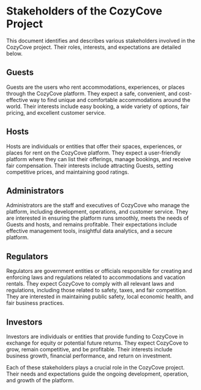 # Stakeholders of the CozyCove Project

This document identifies and describes various stakeholders involved in the CozyCove project. Their roles, interests, and expectations are detailed below.

## Guests

Guests are the users who rent accommodations, experiences, or places through the CozyCove platform. They expect a safe, convenient, and cost-effective way to find unique and comfortable accommodations around the world. Their interests include easy booking, a wide variety of options, fair pricing, and excellent customer service.

## Hosts

Hosts are individuals or entities that offer their spaces, experiences, or places for rent on the CozyCove platform. They expect a user-friendly platform where they can list their offerings, manage bookings, and receive fair compensation. Their interests include attracting Guests, setting competitive prices, and maintaining good ratings.

## Administrators

Administrators are the staff and executives of CozyCove who manage the platform, including development, operations, and customer service. They are interested in ensuring the platform runs smoothly, meets the needs of Guests and hosts, and remains profitable. Their expectations include effective management tools, insightful data analytics, and a secure platform.

## Regulators

Regulators are government entities or officials responsible for creating and enforcing laws and regulations related to accommodations and vacation rentals. They expect CozyCove to comply with all relevant laws and regulations, including those related to safety, taxes, and fair competition. They are interested in maintaining public safety, local economic health, and fair business practices.

## Investors

Investors are individuals or entities that provide funding to CozyCove in exchange for equity or potential future returns. They expect CozyCove to grow, remain competitive, and be profitable. Their interests include business growth, financial performance, and return on investment.

Each of these stakeholders plays a crucial role in the CozyCove project. Their needs and expectations guide the ongoing development, operation, and growth of the platform.
